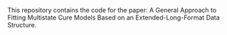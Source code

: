This repository contains the code for the paper: A General Approach to Fitting Multistate Cure Models Based on an Extended-Long-Format Data Structure. 
